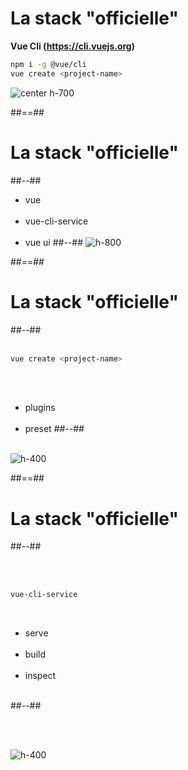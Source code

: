 <!-- .slide: class="with-code inconsolata" -->
# La stack "officielle"
__Vue Cli (https://cli.vuejs.org)__
<!-- .element: class="center" -->

```sh
npm i -g @vue/cli
vue create <project-name>
```
<!-- .element class="medium-code" -->

![center h-700](assets/images/school/tool/vue_cli.png)

##==##

<!-- .slide: class="two-column-layout" -->
# La stack "officielle"
##--##
<br>

- vue <br><br>
- vue-cli-service<br><br>
- vue ui
##--##
![h-800](assets/images/school/tool/vue_ui.png)

##==##

<!-- .slide: class="two-column-layout" -->
# La stack "officielle"
##--##
<br><br>

```bash
vue create <project-name>
```
<!-- .element: class="medium-code" -->

<br><br>
- plugins <br><br>
- preset
##--##
<br><br>

![h-400](assets/images/school/tool/vue_create.png)


##==##

<!-- .slide: class="two-column-layout" -->
# La stack "officielle"
##--##

<br><br>

```sh
vue-cli-service
```
<!-- .element: class="medium-code" -->
<br>

- serve<br><br>
- build<br><br>
- inspect<br><br>

##--##

<br><br>

![h-400](assets/images/school/tool/vue_service.png)

